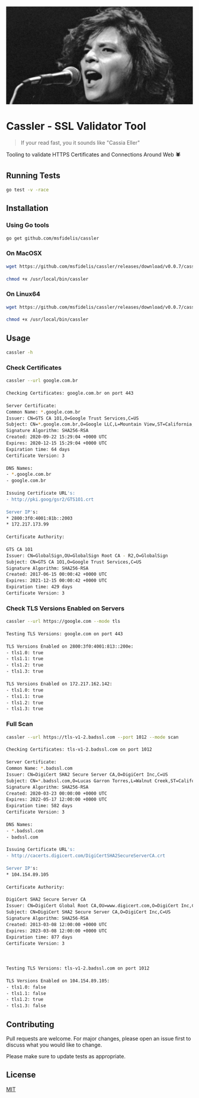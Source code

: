 
![logo](.github/assets/logo.jpeg)

# Cassler - SSL Validator Tool

> If your read fast, you it sounds like "Cassia Eller"

Tooling to validate HTTPS Certificates and Connections Around Web :spider: 

## Running Tests

```bash
go test -v -race
```

## Installation

### Using Go tools

```bash
go get github.com/msfidelis/cassler
```

### On MacOSX

```bash
wget https://github.com/msfidelis/cassler/releases/download/v0.0.7/cassler_0.0.7_darwin_amd64 -O /usr/local/bin/cassler

chmod +x /usr/local/bin/cassler
```

### On Linux64

```bash
wget https://github.com/msfidelis/cassler/releases/download/v0.0.7/cassler_0.0.7_linux_amd64 -O /usr/local/bin/cassler

chmod +x /usr/local/bin/cassler
```

## Usage

```bash
cassler -h
```

### Check Certificates

```bash
cassler --url google.com.br

Checking Certificates: google.com.br on port 443

Server Certificate:
Common Name: *.google.com.br
Issuer: CN=GTS CA 1O1,O=Google Trust Services,C=US
Subject: CN=*.google.com.br,O=Google LLC,L=Mountain View,ST=California,C=US
Signature Algorithm: SHA256-RSA
Created: 2020-09-22 15:29:04 +0000 UTC
Expires: 2020-12-15 15:29:04 +0000 UTC
Expiration time: 64 days
Certificate Version: 3

DNS Names:
- *.google.com.br
- google.com.br

Issuing Certificate URL's:
- http://pki.goog/gsr2/GTS1O1.crt

Server IP's: 
* 2800:3f0:4001:81b::2003
* 172.217.173.99

Certificate Authority:

GTS CA 1O1
Issuer: CN=GlobalSign,OU=GlobalSign Root CA - R2,O=GlobalSign
Subject: CN=GTS CA 1O1,O=Google Trust Services,C=US
Signature Algorithm: SHA256-RSA
Created: 2017-06-15 00:00:42 +0000 UTC
Expires: 2021-12-15 00:00:42 +0000 UTC
Expiration time: 429 days
Certificate Version: 3
```

### Check TLS Versions Enabled on Servers

```bash
cassler --url https://google.com --mode tls

Testing TLS Versions: google.com on port 443

TLS Versions Enabled on 2800:3f0:4001:813::200e:
- tls1.0: true
- tls1.1: true
- tls1.2: true
- tls1.3: true

TLS Versions Enabled on 172.217.162.142:
- tls1.0: true
- tls1.1: true
- tls1.2: true
- tls1.3: true
```

### Full Scan 

```bash
cassler --url https://tls-v1-2.badssl.com --port 1012 --mode scan

Checking Certificates: tls-v1-2.badssl.com on port 1012 

Server Certificate: 
Common Name: *.badssl.com
Issuer: CN=DigiCert SHA2 Secure Server CA,O=DigiCert Inc,C=US
Subject: CN=*.badssl.com,O=Lucas Garron Torres,L=Walnut Creek,ST=California,C=US
Signature Algorithm: SHA256-RSA
Created: 2020-03-23 00:00:00 +0000 UTC
Expires: 2022-05-17 12:00:00 +0000 UTC
Expiration time: 582 days
Certificate Version: 3

DNS Names: 
- *.badssl.com
- badssl.com

Issuing Certificate URL's: 
- http://cacerts.digicert.com/DigiCertSHA2SecureServerCA.crt

Server IP's: 
* 104.154.89.105 

Certificate Authority: 

DigiCert SHA2 Secure Server CA
Issuer: CN=DigiCert Global Root CA,OU=www.digicert.com,O=DigiCert Inc,C=US
Subject: CN=DigiCert SHA2 Secure Server CA,O=DigiCert Inc,C=US
Signature Algorithm: SHA256-RSA
Created: 2013-03-08 12:00:00 +0000 UTC
Expires: 2023-03-08 12:00:00 +0000 UTC
Expiration time: 877 days
Certificate Version: 3



Testing TLS Versions: tls-v1-2.badssl.com on port 1012 

TLS Versions Enabled on 104.154.89.105: 
- tls1.0: false 
- tls1.1: false 
- tls1.2: true 
- tls1.3: false
```

## Contributing
Pull requests are welcome. For major changes, please open an issue first to discuss what you would like to change.

Please make sure to update tests as appropriate.

## License
[MIT](https://choosealicense.com/licenses/mit/)